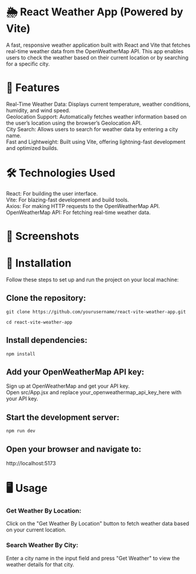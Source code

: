 # 🌦️ React Weather App (Powered by Vite)
A fast, responsive weather application built with React and Vite that fetches real-time weather data from the OpenWeatherMap API. This app enables users to check the weather based on their current location or by searching for a specific city.

# 🚀 Features
Real-Time Weather Data: Displays current temperature, weather conditions, humidity, and wind speed.<br/>
Geolocation Support: Automatically fetches weather information based on the user’s location using the browser’s Geolocation API.<br/>
City Search: Allows users to search for weather data by entering a city name.<br/>
Fast and Lightweight: Built using Vite, offering lightning-fast development and optimized builds.

# 🛠️ Technologies Used
React: For building the user interface.<br/>
Vite: For blazing-fast development and build tools.<br/>
Axios: For making HTTP requests to the OpenWeatherMap API.<br/>
OpenWeatherMap API: For fetching real-time weather data.

# 📸 Screenshots

# 🔧 Installation
Follow these steps to set up and run the project on your local machine:

## Clone the repository:
```
git clone https://github.com/yourusername/react-vite-weather-app.git
```
```
cd react-vite-weather-app
```

## Install dependencies:
```
npm install
```

## Add your OpenWeatherMap API key:
Sign up at OpenWeatherMap and get your API key.<br/>
Open src/App.jsx and replace your_openweathermap_api_key_here with your API key.

## Start the development server:
```
npm run dev
```

## Open your browser and navigate to:
http://localhost:5173

# 🖥️ Usage
### Get Weather By Location:
Click on the "Get Weather By Location" button to fetch weather data based on your current location.
### Search Weather By City:
Enter a city name in the input field and press "Get Weather" to view the weather details for that city.

